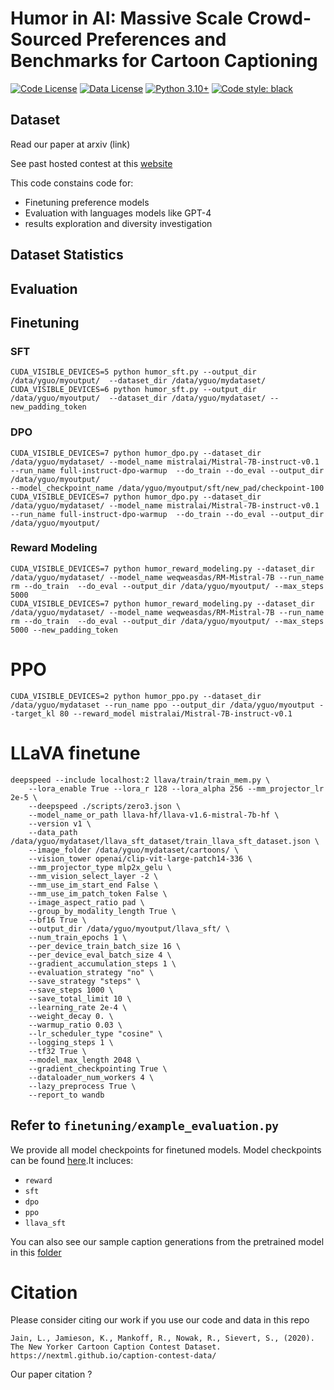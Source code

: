 # Humor in AI: Massive Scale Crowd-Sourced Preferences and Benchmarks for Cartoon Captioning 

[![Code License](https://img.shields.io/badge/Code%20License-Apache_2.0-green.svg)](https://github.com/tatsu-lab/alpaca_farm/blob/main/LICENSE)
[![Data License](https://img.shields.io/badge/Data%20License-CC%20By%20NC%204.0-red.svg)](https://github.com/tatsu-lab/alpaca_farm/blob/main/DATA_LICENSE)
[![Python 3.10+](https://img.shields.io/badge/python-3.10+-blue.svg)](https://www.python.org/downloads/release/python-3100/)
[![Code style: black](https://img.shields.io/badge/code%20style-black-000000.svg)](https://github.com/psf/black)



## Dataset

Read our paper at arxiv (link)

See past hosted contest at this [website](https://nextml.github.io/caption-contest-data/)

This code constains code for: 
- Finetuning preference models
- Evaluation with languages models like GPT-4 
- results exploration and diversity investigation

## Dataset Statistics

## Evaluation

## Finetuning

### SFT  
```
CUDA_VISIBLE_DEVICES=5 python humor_sft.py --output_dir /data/yguo/myoutput/  --dataset_dir /data/yguo/mydataset/
CUDA_VISIBLE_DEVICES=6 python humor_sft.py --output_dir /data/yguo/myoutput/  --dataset_dir /data/yguo/mydataset/ --new_padding_token
```

### DPO  
```
CUDA_VISIBLE_DEVICES=7 python humor_dpo.py --dataset_dir /data/yguo/mydataset/ --model_name mistralai/Mistral-7B-instruct-v0.1 --run_name full-instruct-dpo-warmup  --do_train --do_eval --output_dir /data/yguo/myoutput/
--model_checkpoint_name /data/yguo/myoutput/sft/new_pad/checkpoint-100
CUDA_VISIBLE_DEVICES=7 python humor_dpo.py --dataset_dir /data/yguo/mydataset/ --model_name mistralai/Mistral-7B-instruct-v0.1 --run_name full-instruct-dpo-warmup  --do_train --do_eval --output_dir /data/yguo/myoutput/
```

### Reward Modeling
```
CUDA_VISIBLE_DEVICES=7 python humor_reward_modeling.py --dataset_dir /data/yguo/mydataset/ --model_name weqweasdas/RM-Mistral-7B --run_name rm --do_train  --do_eval --output_dir /data/yguo/myoutput/ --max_steps 5000
CUDA_VISIBLE_DEVICES=7 python humor_reward_modeling.py --dataset_dir /data/yguo/mydataset/ --model_name weqweasdas/RM-Mistral-7B --run_name rm --do_train  --do_eval --output_dir /data/yguo/myoutput/ --max_steps 5000 --new_padding_token
```


# PPO
```
CUDA_VISIBLE_DEVICES=2 python humor_ppo.py --dataset_dir /data/yguo/mydataset --run_name ppo --output_dir /data/yguo/myoutput --target_kl 80 --reward_model mistralai/Mistral-7B-instruct-v0.1
```

# LLaVA finetune
```
deepspeed --include localhost:2 llava/train/train_mem.py \
    --lora_enable True --lora_r 128 --lora_alpha 256 --mm_projector_lr 2e-5 \
    --deepspeed ./scripts/zero3.json \
    --model_name_or_path llava-hf/llava-v1.6-mistral-7b-hf \
    --version v1 \
    --data_path /data/yguo/mydataset/llava_sft_dataset/train_llava_sft_dataset.json \
    --image_folder /data/yguo/mydataset/cartoons/ \
    --vision_tower openai/clip-vit-large-patch14-336 \
    --mm_projector_type mlp2x_gelu \
    --mm_vision_select_layer -2 \
    --mm_use_im_start_end False \
    --mm_use_im_patch_token False \
    --image_aspect_ratio pad \
    --group_by_modality_length True \
    --bf16 True \
    --output_dir /data/yguo/myoutput/llava_sft/ \
    --num_train_epochs 1 \
    --per_device_train_batch_size 16 \
    --per_device_eval_batch_size 4 \
    --gradient_accumulation_steps 1 \
    --evaluation_strategy "no" \
    --save_strategy "steps" \
    --save_steps 1000 \
    --save_total_limit 10 \
    --learning_rate 2e-4 \
    --weight_decay 0. \
    --warmup_ratio 0.03 \
    --lr_scheduler_type "cosine" \
    --logging_steps 1 \
    --tf32 True \
    --model_max_length 2048 \
    --gradient_checkpointing True \
    --dataloader_num_workers 4 \
    --lazy_preprocess True \
    --report_to wandb
```

## Refer to `finetuning/example_evaluation.py`

We provide all model checkpoints for finetuned models. Model checkpoints can be found [here](https://uwmadison.box.com/s/0c31rxhwgzqa5jvy7wd84qycjr1twf19).It incluces: 
- `reward`
- `sft`
- `dpo`
- `ppo`
- `llava_sft`

You can also see our sample caption generations from the pretrained model in this [folder](https://github.com/yguooo/cartoon-caption-generation/tree/main/finetuning/generation)

# Citation 

Please consider citing our work if you use our code and data in this repo 

```
Jain, L., Jamieson, K., Mankoff, R., Nowak, R., Sievert, S., (2020). The New Yorker Cartoon Caption Contest Dataset. https://nextml.github.io/caption-contest-data/
```



Our paper citation ? 
